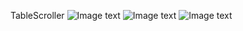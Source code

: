TableScroller
![Image text](https://github.com/nixiaoning/TableScroller/blob/master/device-2014-04-29-193350.png)
![Image text](https://github.com/nixiaoning/TableScroller/blob/master/device-2014-04-29-193411.png)
![Image text](https://github.com/nixiaoning/TableScroller/blob/master/device-2014-04-29-193427.png)
